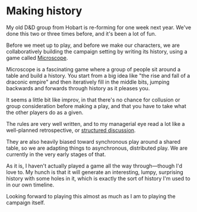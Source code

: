 # Making history

My old D&D group from Hobart is re-forming for one week next year. We've done
this two or three times before, and it's been a lot of fun.

Before we meet up to play, and before we make our characters, we are
collaboratively building the campaign setting by writing its history, using a
game called [Microscope](http://www.lamemage.com/microscope/).

Microscope is a fascinating game where a group of people sit around a table
and build a history. You start from a big idea like "the rise and fall of a
draconic empire" and then iteratively fill in the middle bits, jumping
backwards and forwards through history as it pleases you.

It seems a little bit like improv, in that there's no chance for collusion or
group consideration before making a play, and that you have to take what the
other players do as a given.

The rules are very well written, and to my managerial eye read a lot like a
well-planned retrospective, or [structured
discussion](https://github.com/DRMacIver/systems/blob/master/tempo.md).

They are also heavily biased toward synchronous play around a shared table, so
we are adapting things to asynchronous, distributed play. We are currently in
the very early stages of that.

As it is, I haven't actually played a game all the way through—though I'd love
to. My hunch is that it will generate an interesting, lumpy, surprising
history with some holes in it, which is exactly the sort of history I'm used
to in our own timeline.

Looking forward to playing this almost as much as I am to playing the campaign
itself.
